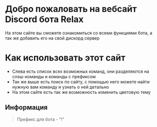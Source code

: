 # Добро пожаловать на вебсайт Discord бота Relax

На этом сайте вы сможете ознакомиться со всеми функциями бота, а так же добавить его на свой дискорд сервер

# Как использовать этот сайт

- Слева есть список всех возможных команд, они разделяются на слэш-команды и команды с префиксом
- Так же выше есть поиск по сайту, с помощью него можете найти нужную вам команду и узнать о ней детально
- На этом сайте есть так же возможность изменить цветовую тему

## Информация
> Префикс для бота - "!"
